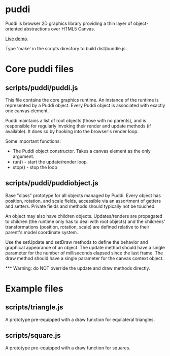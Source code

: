 # puddi

Puddi is browser 2D graphics library providing a thin layer of
object-oriented abstractions over HTML5 Canvas.

[Live demo](https://bagnalla.github.io/puddi_hello_world/).

Type 'make' in the scripts directory to build dist/bundle.js.


# Core puddi files

## scripts/puddi/puddi.js

This file contains the core graphics runtime. An instance of the
runtime is represented by a Puddi object. Every Puddi object is
associated with exactly one canvas element.

Puddi maintains a list of root objects (those with no parents), and is
responsible for regularly invoking their render and update methods (if
available). It does so by hooking into the browser's render loop.

Some important functions:

* The Puddi object constructor. Takes a canvas element as the only argument.
* run() - start the update/render loop.
* stop() - stop the loop


## scripts/puddi/puddiobject.js

Base "class" prototype for all objects managed by Puddi. Every object
has position, rotation, and scale fields, accessible via an assortment
of getters and setters. Private fields and methods should typically
not be touched.

An object may also have children objects. Updates/renders are
propagated to children (the runtime only has to deal with root
objects) and the childrens' transformations (position, rotation,
scale) are defined relative to their parent's model coordinate system.

Use the setUpdate and setDraw methods to define the behavior and
graphical appearance of an object. The update method should have a
single parameter for the number of milliseconds elapsed since the last
frame. The draw method should have a single parameter for the canvas
context object.

*** Warning: do NOT override the update and draw methods directly.


# Example files

## scripts/triangle.js

A prototype pre-equipped with a draw function for equilateral
triangles.

## scripts/square.js

A prototype pre-equipped with a draw function for squares.
